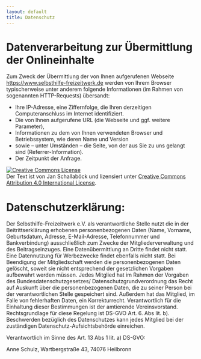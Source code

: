 ```yaml
---
layout: default
title: Datenschutz
---
```

# Datenverarbeitung zur Übermittlung der Onlineinhalte

Zum Zweck der Übermittlung der von Ihnen aufgerufenen Webseite https://www.selbsthilfe-freizeitwerk.de werden von Ihrem Browser
typischerweise unter anderem folgende Informationen (im Rahmen von sogenannten HTTP-Requests) übersandt:

* Ihre IP-Adresse, eine Ziffernfolge, die Ihren derzeitigen Computeranschluss im Internet identifiziert.
* Die von Ihnen aufgerufene URL (die Webseite und ggf. weitere Parameter),
* Informationen zu dem von Ihnen verwendeten Browser und Betriebssystem, wie deren Name und Version
* sowie – unter Umständen – die Seite, von der aus Sie zu uns gelangt sind (Referrer-Information).
* Der Zeitpunkt der Anfrage.

<a rel="license" href="http://creativecommons.org/licenses/by/4.0/"><img alt="Creative Commons License" style="border-width:0" src="https://i.creativecommons.org/l/by/4.0/80x15.png" /></a><br />Der Text ist von Jan Schallaböck und lizensiert unter <a rel="license" href="http://creativecommons.org/licenses/by/4.0/">Creative Commons Attribution 4.0 International License</a>.

# Datenschutzerklärung: 

Der Selbsthilfe-Freizeitwerk e.V. als verantwortliche Stelle nutzt die in der Beitrittserklärung erhobenen personenbezogenen Daten (Name, Vorname, Geburtsdatum, Adresse, E-Mail-Adresse, Telefonnummer und Bankverbindung) ausschließlich zum Zwecke der Mitgliederverwaltung und des Beitragseinzuges. Eine Datenübermittlung an Dritte findet nicht statt. Eine Datennutzung für Werbezwecke findet ebenfalls nicht statt. Bei Beendigung der Mitgliedschaft werden die personenbezogenen Daten gelöscht, soweit sie nicht entsprechend der gesetzlichen Vorgaben aufbewahrt werden müssen. Jedes Mitglied hat im Rahmen der Vorgaben des Bundesdatenschutzgesetzes/ Datenschutzgrundverordnung das Recht auf Auskunft über die personenbezogenen Daten, die zu seiner Person bei der verantwortlichen Stelle gespeichert sind. Außerdem hat das Mitglied, im Falle von fehlerhaften Daten, ein Korrekturrecht. Verantwortlich für die Einhaltung dieser Bestimmungen ist der amtierende Vereinsvorstand. Rechtsgrundlage für diese Regelung ist DS-GVO Art. 6. Abs lit. b).  Beschwerden bezüglich des Datenschutzes kann jedes Mitglied bei der zuständigen Datenschutz-Aufsichtsbehörde einreichen. 

Verantwortlich im Sinne des Art. 13 Abs 1 lit. a) DS-GVO: 

Anne Schulz, Wartbergstraße 43, 74076 Heilbronn
